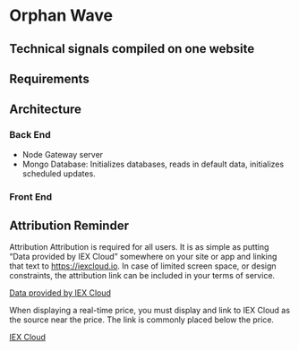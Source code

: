 # Orphan Wave
## Technical signals compiled on one website

## Requirements
##

## Architecture

### Back End

* Node Gateway server
* Mongo Database: Initializes databases, reads in default data, initializes scheduled updates.

### Front End

## Attribution Reminder
Attribution
Attribution is required for all users. It is as simple as putting “Data provided by IEX Cloud” somewhere on your site or app and linking that text to https://iexcloud.io. In case of limited screen space, or design constraints, the attribution link can be included in your terms of service.

<a href="https://iexcloud.io">Data provided by IEX Cloud</a>

When displaying a real-time price, you must display and link to IEX Cloud as the source near the price. The link is commonly placed below the price.

<a href="https://iexcloud.io">IEX Cloud</a>
